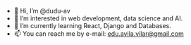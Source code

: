 - 👋 Hi, I’m @dudu-av
- 👀 I’m interested in web development, data science and AI.
- 🌱 I’m currently learning React, Django and Databases.
- 📫 You can reach me by e-mail: edu.avila.vilar@gmail.com

<!---
dudu-av/dudu-av is a ✨ special ✨ repository because its `README.md` (this file) appears on your GitHub profile.
You can click the Preview link to take a look at your changes.
--->
